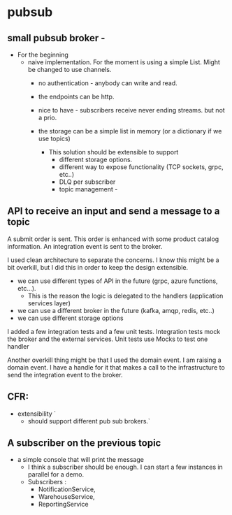 # pubsub

## small pubsub broker - 
* For the beginning 
  * naive implementation. For the moment is using a simple List. Might be changed to use channels. 
    * no authentication - anybody can write and read.
    * the endpoints can be http. 
    * nice to have - subscribers receive never ending streams. but not a prio.
    * the storage can be a simple list in memory (or a dictionary if we use topics)

      * This solution should be extensible to support
          * different storage options.
          * different way to expose functionality (TCP sockets, grpc, etc..)
          * DLQ per subscriber
          * topic management - 

## API to receive an input and send a message to a topic

A submit order is sent. 
This order is enhanced with some product catalog information.
An integration event is sent to the broker.

I used clean architecture to separate the concerns. 
I know this might be a bit overkill, but I did this in order to keep the design extensible.
* we can use different types of API in the future (grpc, azure functions, etc...). 
  * This is the reason the logic is delegated to the handlers (application services layer) 
* we can use a different broker in the future (kafka, amqp, redis, etc..)
* we can use different storage options

I added a few integration tests and a few unit tests.
Integration tests mock the broker and the external services. 
Unit tests use Mocks to test one handler

Another overkill thing might be that I used the domain event.
I am raising a domain event. I have a handle for it that makes a call to the infrastructure to send the integration event to the broker.

 ## CFR:

* extensibility `
  * should support different pub sub brokers.`

## A subscriber on the previous topic

* a simple console that will print the message
  * I think a subscriber should be enough. I can start a few instances in parallel for a demo. 
  * Subscribers : 
    * NotificationService,
    * WarehouseService,
    * ReportingService

  